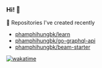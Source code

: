 ### Hi! 👋

👷 Repositories I've created recently


- [phamphihungbk/learn](https://github.com/phamphihungbk/learn)
- [phamphihungbk/go-graphql-api](https://github.com/phamphihungbk/go-graphql-api)
- [phamphihungbk/beam-starter](https://github.com/phamphihungbk/beam-starter)

[![wakatime](https://wakatime.com/badge/user/f885042d-ba14-4293-8bdb-b81f60b455d7.svg)](https://wakatime.com/@f885042d-ba14-4293-8bdb-b81f60b455d7)
